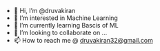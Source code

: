 - 👋 Hi, I’m @druvakiran
- 👀 I’m interested in Machine Learning 
- 🌱 I’m currently learning Bascis of ML
- 💞️ I’m looking to collaborate on ...
- 📫 How to reach me @ druvakiran32@gmail.com

<!---
druvakiran/druvakiran is a ✨ special ✨ repository because its `README.md` (this file) appears on your GitHub profile.
You can click the Preview link to take a look at your changes.
--->
